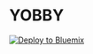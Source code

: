 # YOBBY




[![Deploy to Bluemix](https://bluemix.net/deploy/button.png)](https://bluemix.net/deploy?repository=https://github.com/qwerty123456789012/YOBBY)
